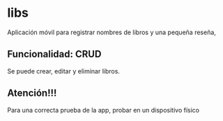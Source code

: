 # libs
Aplicación móvil para registrar nombres de libros y una pequeña reseña,
## Funcionalidad: CRUD
Se puede crear, editar y eliminar libros.
## Atención!!!
Para una correcta prueba de la app, probar en un dispositivo físico
